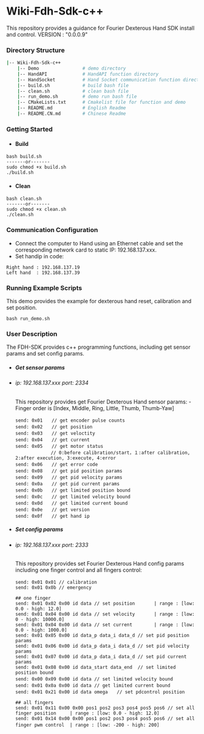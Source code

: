 # Wiki-Fdh-Sdk-c++

This repository provides a guidance for Fourier Dexterous Hand SDK install and control. VERSION : "0.0.0.9"



### Directory Structure

```bash
|-- Wiki-Fdh-Sdk-c++
    |-- Demo                # demo directory
    |-- HandAPI             # HandAPI function directory
    |-- HandSocket          # Hand Socket communication function directory
    |-- build.sh            # build bash file
    |-- clean.sh            # clean bash file
    |-- run_demo.sh         # demo run bash file
    |-- CMakeLists.txt      # Cmakelist file for function and demo
    |-- README.md           # English Readme
    |-- README.CN.md        # Chinese Readme
```

### Getting Started
- #### Build
```
bash build.sh
-------or-------
sudo chmod +x build.sh
./build.sh
```
- #### Clean
```
bash clean.sh
-------or-------
sudo chmod +x clean.sh
./clean.sh
```

### Communication Configuration
- Connect the computer to Hand using an Ethernet cable and set the corresponding network card to static IP: 192.168.137.xxx.
- Set handip in code:
```
Right hand : 192.168.137.19
Left hand  : 192.168.137.39 
```

### Running Example Scripts
This demo provides the example for dexterous hand reset, calibration and set position.
```
bash run_demo.sh
```


### User Description
The FDH-SDK provides c++ programming functions, including get sensor params and set config params.

- ##### Get sensor params
- ###### ip: 192.168.137.xxx  port: 2334

    This repository provides get Fourier Dexterous Hand sensor params:
        - Finger order is [Index, Middle, Ring, Little, Thumb, Thumb-Yaw]
    ```
    send: 0x01　　// get encoder pulse counts　     
    send: 0x02　　// get position　                  
    send: 0x03　　// get veloctity                   
    send: 0x04　　// get current                     
    send: 0x05　　// get motor status              
                 // 0:before calibration/start，１:after calibration, 2:after execution, 3:execute, 4:error
    send: 0x06　　// get error code                  
    send: 0x08　　// get pid position params         
    send: 0x09　　// get pid velocity params        
    send: 0x0a　　// get pid current params         
    send: 0x0b　　// get limited position bound　   
    send: 0x0c　　// get limited velocity bound　   
    send: 0x0d　　// get limited current bound     
    send: 0x0e　　// get version                   
    send: 0x0f　　// get hand ip　                  
    ```
- ##### Set config params
- ###### ip: 192.168.137.xxx  port: 2333
    This repository provides set Fourier Dexterous Hand config params including one finger control and all fingers control:

    ```
    send: 0x01 0x01 // calibration　                                 
    send: 0x01 0x0b // emergency        

    ## one finger                              
    send: 0x01 0x02 0x00 id data // set position       | range : [low: 0.0 - high: 12.0]                   
    send: 0x01 0x04 0x00 id data // set velocity       | range : [low: 0 - high: 10000.0]                  
    send: 0x01 0x04 0x00 id data // set current        | range : [low: 0.0 - high: 1000.0]               
    send: 0x01 0x05 0x00 id data_p data_i data_d // set pid position params                   
    send: 0x01 0x06 0x00 id data_p data_i data_d // set pid velocity params         
    send: 0x01 0x07 0x00 id data_p data_i data_d // set pid current params       
    send: 0x01 0x08 0x00 id data_start data_end  // set limited position bound          
    send: 0x00 0x09 0x00 id data // set limited velocity bound　    
    send: 0x01 0x0a 0x00 id data // get limited current bound　    
    send: 0x01 0x21 0x00 id data omega　　// set pdcontrol position       
    
    ## all fingers
    send: 0x01 0x11 0x00 0x00 pos1 pos2 pos3 pos4 pos5 pos6 // set all finger position     | range : [low: 0.0 - high: 12.0]                   
    send: 0x01 0x14 0x00 0x00 pos1 pos2 pos3 pos4 pos5 pos6 // set all finger pwm control  | range : [low: -200 - high: 200]　                  
    ```


